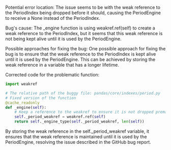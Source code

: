 Potential error location:
The issue seems to be with the weak reference to the PeriodIndex being dropped before it should, causing the PeriodEngine to receive a None instead of the PeriodIndex.

Bug's cause:
The _engine function is using weakref.ref(self) to create a weak reference to the PeriodIndex, but it seems that this weak reference is not being kept alive until it is used by the PeriodEngine.

Possible approaches for fixing the bug:
One possible approach for fixing the bug is to ensure that the weak reference to the PeriodIndex is kept alive until it is used by the PeriodEngine. This can be achieved by storing the weak reference in a variable that has a longer lifetime.

Corrected code for the problematic function:
```python
import weakref

# The relative path of the buggy file: pandas/core/indexes/period.py
# Fixed version of the function
@cache_readonly
def _engine(self):
    # Keep a reference to the weakref to ensure it is not dropped prematurely
    self._period_weakref = weakref.ref(self)
    return self._engine_type(self._period_weakref, len(self))
```
By storing the weak reference in the self._period_weakref variable, it ensures that the weak reference is maintained until it is used by the PeriodEngine, resolving the issue described in the GitHub bug report.